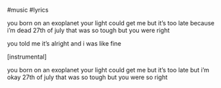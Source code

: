 #music #lyrics

you born on an exoplanet
your light could get me
but it’s too late
because i’m dead
27th of july
that was so tough but you were right
  
you told me it’s alright
and i was like fine

[instrumental]
  
you born on an exoplanet
your light could get me
but it’s too late
but i’m okay
27th of july
that was so tough but you were so right